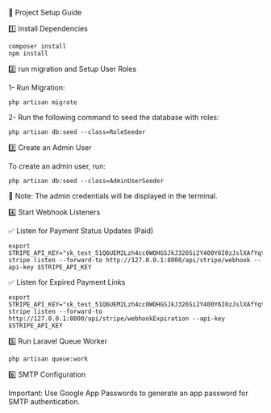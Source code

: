 🚀 Project Setup Guide

1️⃣ Install Dependencies

    composer install
    npm install

2️⃣ run migration and Setup User Roles

   1- Run Migration:

    php artisan migrate

   2- Run the following command to seed the database with roles:

    php artisan db:seed --class=RoleSeeder

3️⃣ Create an Admin User

   To create an admin user, run:

    php artisan db:seed --class=AdminUserSeeder

   📌 Note: The admin credentials will be displayed in the terminal.

4️⃣ Start Webhook Listeners

   ✅ Listen for Payment Status Updates (Paid)

    export STRIPE_API_KEY="sk_test_51Q6UEM2Lzh4cc0WOHGSJkJ326Si2Y400Y6I0zJslXAfYqtufzTgr0ReLRT0Z2cLQIuwv8iyJPyLNYiDOExgT5cHf00uhJRmw4E"
    stripe listen --forward-to http://127.0.0.1:8000/api/stripe/webhook --api-key $STRIPE_API_KEY

   ✅ Listen for Expired Payment Links

    export STRIPE_API_KEY="sk_test_51Q6UEM2Lzh4cc0WOHGSJkJ326Si2Y400Y6I0zJslXAfYqtufzTgr0ReLRT0Z2cLQIuwv8iyJPyLNYiDOExgT5cHf00uhJRmw4E"
    stripe listen --forward-to http://127.0.0.1:8000/api/stripe/webhookExpiration --api-key $STRIPE_API_KEY

5️⃣ Run Laravel Queue Worker

    php artisan queue:work

6️⃣ SMTP Configuration

   Important: Use Google App Passwords to generate an app password for SMTP authentication.
